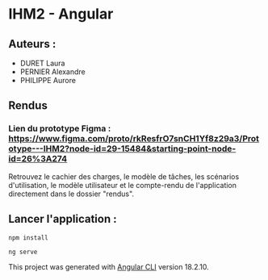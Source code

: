 # IHM2 - Angular 
## Auteurs :
- DURET Laura 
- PERNIER Alexandre
- PHILIPPE Aurore


## Rendus 
### Lien du prototype Figma : https://www.figma.com/proto/rkResfrO7snCH1Yf8z29a3/Prototype---IHM2?node-id=29-15484&starting-point-node-id=26%3A274  
Retrouvez le cachier des charges, le modèle de tâches, les scénarios d'utilisation, le modèle utilisateur et le compte-rendu de l'application directement dans le dossier "rendus".  

## Lancer l'application :
```
npm install
```

```
ng serve
```

This project was generated with [Angular CLI](https://github.com/angular/angular-cli) version 18.2.10.
